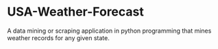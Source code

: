 # USA-Weather-Forecast
A data mining or scraping application in python programming that mines weather records for any given state.
